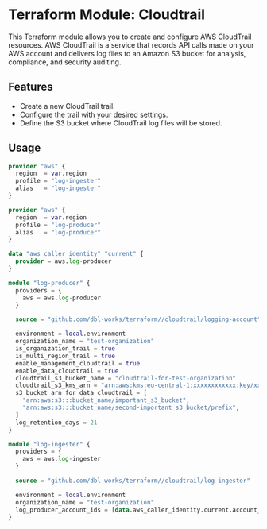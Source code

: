 # Terraform Module: Cloudtrail

This Terraform module allows you to create and configure AWS CloudTrail resources. AWS CloudTrail is a service that records API calls made on your AWS account and delivers log files to an Amazon S3 bucket for analysis, compliance, and security auditing.

## Features

- Create a new CloudTrail trail.
- Configure the trail with your desired settings.
- Define the S3 bucket where CloudTrail log files will be stored.

## Usage

```terraform
provider "aws" {
  region  = var.region
  profile = "log-ingester"
  alias   = "log-ingester"
}

provider "aws" {
  region  = var.region
  profile = "log-producer"
  alias   = "log-producer"
}

data "aws_caller_identity" "current" {
  provider = aws.log-producer
}

module "log-producer" {
  providers = {
    aws = aws.log-producer
  }

  source = "github.com/dbl-works/terraform//cloudtrail/logging-account"

  environment = local.environment
  organization_name = "test-organization"
  is_organization_trail = true
  is_multi_region_trail = true
  enable_management_cloudtrail = true
  enable_data_cloudtrail = true
  cloudtrail_s3_bucket_name = "cloudtrail-for-test-organization"
  cloudtrail_s3_kms_arn = "arn:aws:kms:eu-central-1:xxxxxxxxxxxx:key/xxxxxxxx-xxxx-xxxx-xxxx-xxxxxxxxxxxx"
  s3_bucket_arn_for_data_cloudtrail = [
    "arn:aws:s3:::bucket_name/important_s3_bucket",
    "arn:aws:s3:::bucket_name/second-important_s3_bucket/prefix",
  ]
  log_retention_days = 21
}

module "log-ingester" {
  providers = {
    aws = aws.log-ingester
  }

  source = "github.com/dbl-works/terraform//cloudtrail/log-ingester"

  environment = local.environment
  organization_name = "test-organization"
  log_producer_account_ids = [data.aws_caller_identity.current.account_id]
}
```
